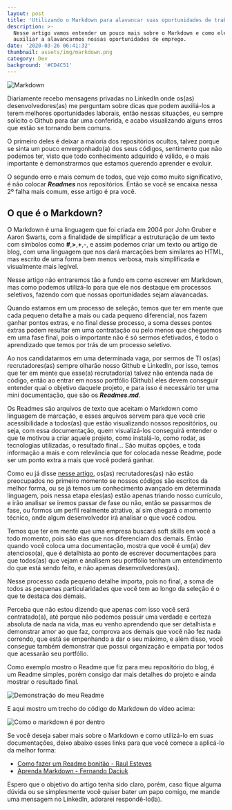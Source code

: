 ```yaml
---
layout: post
title: 'Utilizando o Markdown para alavancar suas oportunidades de trabalho '
description: >-
  Nesse artigo vamos entender um pouco mais sobre o Markdown e como ele pode nos
  auxiliar a alavancarmos nossas oportunidades de emprego.
date: '2020-03-26 06:41:32'
thumbnail: assets/img/markdown.png
category: Dev
background: '#CD4C51'
---
```

![Markdown](assets/img/markdown.png)

Diariamente recebo mensagens privadas no LinkedIn onde os(as) desenvolvedores(as) me perguntam sobre dicas que podem auxiliá-los a terem melhores oportunidades laborais, então nessas situações, eu sempre solicito o Github para dar uma conferida, e acabo visualizando alguns erros que estão se tornando bem comuns.

O primeiro deles é deixar a maioria dos repositórios ocultos, talvez porque se sinta um pouco envergonhado(a) dos seus códigos, sentimento que não podemos ter, visto que todo conhecimento adquirido é válido, e o mais importante é demonstrarmos que estamos querendo aprender e evoluir.

O segundo erro e mais comum de todos, que vejo como muito significativo, é não colocar ***Readmes*** nos repositórios. Então se você se encaixa nessa 2º falha mais comum, esse artigo é pra você.

## O que é o Markdown?

O Markdown é uma linguagem que foi criada em 2004 por John Gruber e Aaron Swarts, com a finalidade de simplificar a estruturação de um texto com símbolos como **\#**,**\>**,**+**,**\-**, e assim podemos criar um texto ou artigo de blog, com uma linguagem que nos dará marcações bem similares ao HTML, mas escrito de uma forma bem menos verbosa, mais simplificada e visualmente mais legível.

Nesse artigo não entraremos tão a fundo em como escrever em Markdown, mas como podemos utilizá-lo para que ele nos destaque em processos seletivos, fazendo com que nossas oportunidades sejam alavancadas.

Quando estamos em um processo de seleção, temos que ter em mente que cada pequeno detalhe a mais ou cada pequeno diferencial, nos fazem ganhar pontos extras, e no final desse processo, a soma desses pontos extras podem resultar em uma contratação ou pelo menos que cheguemos em uma fase final, pois o importante não é só sermos efetivados, é todo o aprendizado que temos por trás de um processo seletivo.

Ao nos candidatarmos em uma determinada vaga, por sermos de TI os(as) recrutadores(as) sempre olharão nosso Github e LinkedIn, por isso, temos que ter em mente que esse(a) recrutador(a) talvez não entenda nada de código, então ao entrar em nosso portfólio (Github) eles devem conseguir entender qual o objetivo daquele projeto, e para isso é necessário ter uma mini documentação, que são os ***Readmes.md***.

Os Readmes são arquivos de texto que aceitam o Markdown como linguagem de marcação, e esses arquivos servem para que você crie acessibilidade a todos(as) que estão visualizando nossos repositórios, ou seja, com essa documentação, quem visualizá-los conseguirá entender o que te motivou a criar aquele projeto, como instalá-lo, como rodar, as tecnologias utilizadas, o resultado final... São muitas opções, e toda informação a mais e com relevância que for colocada nesse Readme, pode ser um ponto extra a mais que você poderá ganhar.

Como eu já disse [nesse artigo](https://ildaneta.dev/posts/como-me-preparei-para-trabalhar-na-cubos-e-o-que-aprendi-no-processo/), os(as) recrutadores(as) não estão preocupados no primeiro momento se nossos códigos são escritos da melhor forma, ou se já temos um conhecimento avançado em determinada linguagem, pois nessa etapa eles(as) estão apenas triando nosso currículo, e irão analisar se iremos passar de fase ou não, então se passarmos de fase, ou formos um perfil realmente atrativo, aí sim chegará o momento técnico, onde algum desenvolvedor irá analisar o que você codou.

Temos que ter em mente que uma empresa buscará soft skills em você a todo momento, pois são elas que nos diferenciam dos demais. Então quando você coloca uma documentação, mostra que você é um(a) dev atencioso(a), que é detalhista ao ponto de escrever documentações para que todos(as) que vejam e analisem seu portfólio tenham um entendimento do que está sendo feito, e não apenas desenvolvedores(as).

Nesse processo cada pequeno detalhe importa, pois no final, a soma de todos as pequenas particularidades que você tem ao longo da seleção é o que te destaca dos demais.

Perceba que não estou dizendo que apenas com isso você será contratado(a), até porque não podemos possuir uma verdade e certeza absoluta de nada na vida, mas eu venho aprendendo que ser detalhista e demonstrar amor ao que faz, comprova aos demais que você não fez nada correndo, que está se empenhando a dar o seu máximo, e além disso, você consegue também demonstrar que possui organização e empatia por todos que acessarão seu portfólio.

Como exemplo mostro o Readme que fiz para meu repositório do blog, é um Readme simples, porém consigo dar mais detalhes do projeto e ainda mostrar o resultado final.

![Demonstração do meu Readme](https://user-images.githubusercontent.com/21963291/77646332-1a1fb900-6f43-11ea-8f3e-727c6ed38a7c.gif)

E aqui mostro um trecho do código do Markdown do vídeo acima:

![Como o markdown é por dentro](assets/img/tste.png)

Se você deseja saber mais sobre o Markdown e como utilizá-lo em suas documentações, deixo abaixo esses links para que você comece a aplicá-lo da melhor forma:

* [Como fazer um Readme bonitão - Raul Esteves](https://medium.com/@raullesteves/github-como-fazer-um-readme-md-bonit%C3%A3o-c85c8f154f8) 
* [Aprenda Markdown - Fernando Daciuk](https://blog.da2k.com.br/2015/02/08/aprenda-markdown/)

Espero que o objetivo do artigo tenha sido claro, porém, caso fique alguma dúvida ou se simplesmente você quiser bater um papo comigo, me mande uma mensagem no LinkedIn, adorarei respondê-lo(la).
